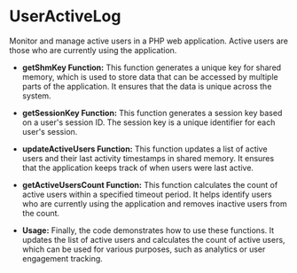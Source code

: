 # UserActiveLog
Monitor and manage active users in a PHP web application. Active users are those who are currently using the application. 


- **getShmKey Function:** This function generates a unique key for shared memory, which is used to store data that can be accessed by multiple parts of the application. It ensures that the data is unique across the system.

- **getSessionKey Function:** This function generates a session key based on a user's session ID. The session key is a unique identifier for each user's session.

- **updateActiveUsers Function:** This function updates a list of active users and their last activity timestamps in shared memory. It ensures that the application keeps track of when users were last active.

- **getActiveUsersCount Function:** This function calculates the count of active users within a specified timeout period. It helps identify users who are currently using the application and removes inactive users from the count.

- **Usage:** Finally, the code demonstrates how to use these functions. It updates the list of active users and calculates the count of active users, which can be used for various purposes, such as analytics or user engagement tracking.

